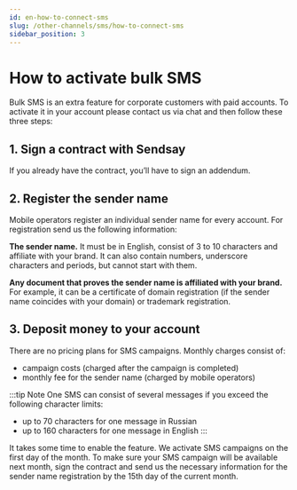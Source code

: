 ```yaml
---
id: en-how-to-connect-sms
slug: /other-channels/sms/how-to-connect-sms
sidebar_position: 3
---
```


# How to activate bulk SMS

Bulk SMS is an extra feature for corporate customers with paid accounts. To activate it in your account please contact us via chat and then follow these three steps:

## 1. Sign a contract with Sendsay

If you already have the contract, you’ll have to sign an addendum.

## 2. Register the sender name

Mobile operators register an individual sender name for every account. For registration send us the following information:

**The sender name.** It must be in English, consist of 3 to 10 characters and affiliate with your brand. It can also contain numbers, underscore characters and periods, but cannot start with them.

**Any document that proves the sender name is affiliated with your brand.** For example, it can be a certificate of domain registration (if the sender name coincides with your domain) or trademark registration.

## 3. Deposit money to your account

There are no pricing plans for SMS campaigns. Monthly charges consist of:

- campaign costs (charged after the campaign is completed)
- monthly fee for the sender name (charged by mobile operators)

:::tip Note
One SMS can consist of several messages if you exceed the following character limits:

- up to 70 characters for one message in Russian
- up to 160 characters for one message in English
  :::

It takes some time to enable the feature. We activate SMS campaigns on the first day of the month. To make sure your SMS campaign will be available next month, sign the contract and send us the necessary information for the sender name registration by the 15th day of the current month.
